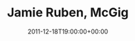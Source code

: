 ---
templateKey: event
guid: 0896ceca-6eab-11ea-99c5-002590d1d1b0
date: 2011-12-18T19:00:00+00:00
eventTime: '7pm'
title: Jamie Ruben, McGig
artist: Jamie Ruben
city: TORONTO
venue: McGig
group: Tim Shia
guests: Drew Birston, Tim Shia
---